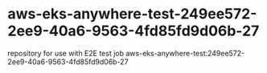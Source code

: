 # aws-eks-anywhere-test-249ee572-2ee9-40a6-9563-4fd85fd9d06b-27
repository for use with E2E test job aws-eks-anywhere-test:249ee572-2ee9-40a6-9563-4fd85fd9d06b-27
